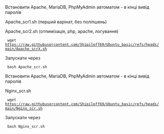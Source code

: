 

Встановити Apache, MariaDB, PhpMyAdmin автоматом - в кінці вивід паролів </p>
Apache_scr1.sh (перший варінат, без поліпшень) </p>
Apache_scr2.sh (отпимізація, php, apache, логування) </p>

<code> wget https://raw.githubusercontent.com/Shipiloff69/Ubuntu_basic/refs/heads/main/Apache_scrX.sh </code> </p>
Запускати через  </p> <code> bash Apache_scr.sh </code>

Встановити Apache, MariaDB, PhpMyAdmin автоматом - в кінці вивід паролів </p>
Nginx_scr.sh  </p>
<code> wget https://raw.githubusercontent.com/Shipiloff69/Ubuntu_basic/refs/heads/main/Nginx_scr.sh </code> </p>
Запускати через  </p> <code> bash Nginx_scr.sh </code>
